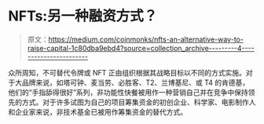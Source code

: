 # NFTs:另一种融资方式？

> 原文：<https://medium.com/coinmonks/nfts-an-alternative-way-to-raise-capital-1c80dba9ebd4?source=collection_archive---------4----------------------->

众所周知，不可替代令牌或 NFT 正由组织根据其战略目标以不同的方式实施。对于大品牌来说，如塔可钟、麦当劳、必胜客、T2、兰博基尼、或 T4 的肯德基，他们的“手指舔得很好”系列，非功能性快餐被用作一种营销自己并在竞争中保持领先的方式。对于许多试图为自己的项目筹集资金的初创企业、科学家、电影制作人和企业家来说，非技术基金已被用作筹集资金的替代方式。